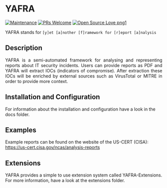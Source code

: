 # YAFRA

[![Maintenance](https://img.shields.io/badge/Maintained%3F-yes-green.svg)](https://GitHub.com/Naereen/StrapDown.js/graphs/commit-activity) [![PRs Welcome](https://img.shields.io/badge/PRs-welcome-brightgreen.svg?style=flat-square)](http://makeapullrequest.com) [![Open Source Love png1](https://badges.frapsoft.com/os/v1/open-source.png?v=103)](https://github.com/ellerbrock/open-source-badges/)



YAFRA stands for `[y]et [a]nother [f]ramework for [r]eport [a]nalysis `

## Description

<p align="justify">
YAFRA is a semi-automated framework for analysing and representing reports about IT security incidents. Users can provide reports as PDF and YAFRA will extract IOCs (indicators of compromise). After extraction these IOCs will be enriched by external sources such as VirusTotal or MITRE in order to provide more context.
</p>

## Installation and Configuration

For information about the installation and configuration have a look in the docs folder. 

## Examples

Example reports can be found on the website of the US-CERT (CISA): https://us-cert.cisa.gov/ncas/analysis-reports 

## Extensions

YAFRA provides a simple to use extension system called YAFRA-Extensions. For more information, have a look at the extensions folder.

